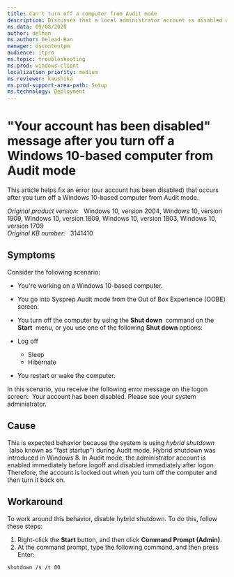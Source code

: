 ```yaml
---
title: Can't turn off a computer from Audit mode
description: Discusses that a local administrator account is disabled when you turn off a computer by using the Start menu in Audit mode.
ms.data: 09/08/2020
author: delhan
ms.author: Delead-Han
manager: dscontentpm
audience: itpro
ms.topic: troubleshooting
ms.prod: windows-client
localization_priority: medium
ms.reviewer: kaushika
ms.prod-support-area-path: Setup
ms.technology: Deployment
---
```

# "Your account has been disabled" message after you turn off a Windows 10-based computer from Audit mode

This article helps fix an error (our account has been disabled) that occurs after you turn off a Windows 10-based computer from Audit mode.

_Original product version:_ &nbsp; Windows 10, version 2004, Windows 10, version 1909, Windows 10, version 1809, Windows 10, version 1803, Windows 10, version 1709  
_Original KB number:_ &nbsp; 3141410

## Symptoms

Consider the following scenario:
 
- You're working on a Windows 10-based computer.
- You go into Sysprep Audit mode from the Out of Box Experience (OOBE) screen.
- You turn off the computer by using the **Shut down**  command on the **Start**  menu, or you use one of the following **Shut down** options:

- Log off
  - Sleep
  - Hibernate
- You restart or wake the computer.

In this scenario, you receive the following error message on the logon screen:
 Your account has been disabled. Please see your system administrator.

## Cause

This is expected behavior because the system is using *hybrid shutdown*  (also known as "fast startup") during Audit mode. Hybrid shutdown was introduced in Windows 8. In Audit mode, the administrator account is enabled immediately before logoff and disabled immediately after logon. Therefore, the account is locked out when you turn off the computer and then turn it back on.

## Workaround

To work around this behavior, disable hybrid shutdown. To do this, follow these steps:


1. Right-click the **Start** button, and then click **Command Prompt (Admin)**.
2. At the command prompt, type the following command, and then press Enter:

```
shutdown /s /t 00
```  


